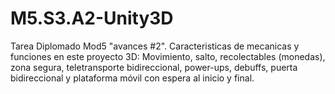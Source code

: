 # M5.S3.A2-Unity3D
Tarea Diplomado Mod5 "avances #2".
Caracteristicas de mecanicas y funciones en este proyecto 3D:
Movimiento, salto, recolectables (monedas), zona segura, teletransporte bidireccional, power-ups, debuffs, puerta bidireccional y plataforma móvil con espera al inicio y final.
